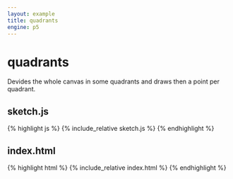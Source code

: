 ```yaml
---
layout: example
title: quadrants
engine: p5
---
```


# quadrants  

Devides the whole canvas in some quadrants and draws then a point per quadrant.  

## sketch.js 
{% highlight js %}
{% include_relative sketch.js %}
{% endhighlight %}
## index.html 
{% highlight html %}
{% include_relative index.html %}
{% endhighlight %}
